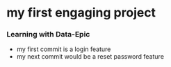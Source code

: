 # my first engaging project


### Learning with Data-Epic

- my first commit is a login feature
- my next commit would be a reset password feature

